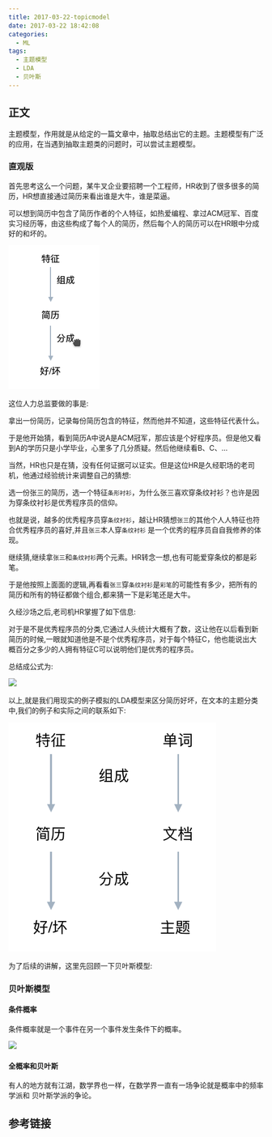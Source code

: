 ```yaml
---
title: 2017-03-22-topicmodel
date: 2017-03-22 18:42:08
categories:
  - ML
tags:
  - 主题模型
  - LDA
  - 贝叶斯
---
```


## 正文

主题模型，作用就是从给定的一篇文章中，抽取总结出它的主题。主题模型有广泛的应用，在当遇到抽取主题类的问题时，可以尝试主题模型。

### 直观版

首先思考这么一个问题，某牛叉企业要招聘一个工程师，HR收到了很多很多的简历，HR想直接通过简历来看出谁是大牛，谁是菜逼。

可以想到简历中包含了简历作者的个人特征，如热爱编程、拿过ACM冠军、百度实习经历等，由这些构成了每个人的简历，然后每个人的简历可以在HR眼中分成好的和坏的。

![topic1](https://github.com/BlasphemyAngels/MarkDownPhotos/blob/master/topic1.png?raw=true)

这位人力总监要做的事是:

拿出一份简历，记录每份简历包含的特征，然而他并不知道，这些特征代表什么。

于是他开始猜，看到简历A中说A是ACM冠军，那应该是个好程序员。但是他又看到A的学历只是小学毕业，心里多了几分质疑。然后他继续看B、C、...

当然，HR也只是在猜，没有任何证据可以证实。但是这位HR是久经职场的老司机，他通过经验统计来调整自己的猜想:

选一份张三的简历，选一个特征`条形衬衫`，为什么张三喜欢穿条纹衬衫？也许是因为穿条纹衬衫是优秀程序员的信仰。

也就是说，越多的优秀程序员穿`条纹衬衫`，越让HR猜想`张三`的其他个人人特征也符合优秀程序员的喜好,并且`张三`本人穿`条纹衬衫` 是一个优秀的程序员自自我修养的体现。

继续猜,继续拿`张三`和`条纹衬衫`两个元素。HR转念一想,也有可能爱穿条纹的都是彩笔。

于是他按照上面面的逻辑,再看看`张三`穿`条纹衬衫`是`彩笔`的可能性有多少，把所有的简历和所有的特征都做个组合,都来猜一下是彩笔还是大牛。

久经沙场之后,老司机HR掌握了如下信息:

对于是不是优秀程序员的分类,它通过人头统计大概有了数，这让他在以后看到新简历的时候,一眼就知道他是不是个优秀程序员，对于每个特征C，他也能说出大概百分之多少的人拥有特征C可以说明他们是优秀的程序员。

总结成公式为:

<img src="http://chart.googleapis.com/chart?cht=tx&chl= P(优秀程序员 | 特征,简历)=\frac{此特征在优秀程序员之中出现的次数}{优秀程序员拥有的所有特征}X此简历中属于优秀程序员的特征个数" style="border:none;">

以上,就是我们用现实的例子模拟的LDA模型来区分简历好坏，在文本的主题分类中,我们的例子和实际之间的联系如下:

![topic2](https://github.com/BlasphemyAngels/MarkDownPhotos/blob/master/topic2.png?raw=true)

为了后续的讲解，这里先回顾一下贝叶斯模型:

### 贝叶斯模型

#### 条件概率

条件概率就是一个事件在另一个事件发生条件下的概率。

<img src="http://chart.googleapis.com/chart?cht=tx&chl= P(A|B)=\frac{P(AB)}{P(B)}" style="border:none;">

#### 全概率和贝叶斯



有人的地方就有江湖，数学界也一样，在数学界一直有一场争论就是概率中的频率学派和
贝叶斯学派的争论。

## 参考链接
